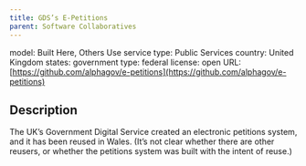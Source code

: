 ```yaml
---
title: GDS’s E-Petitions
parent: Software Collaboratives
---
```


model: Built Here, Others Use
service type: Public Services
country: United Kingdom
states: 
government type: federal
license: open
URL: [https://github.com/alphagov/e-petitions](https://github.com/alphagov/e-petitions)

## Description
The UK’s Government Digital Service created an electronic petitions system, and it has been reused in Wales. (It’s not clear whether there are other reusers, or whether the petitions system was built with the intent of reuse.)
